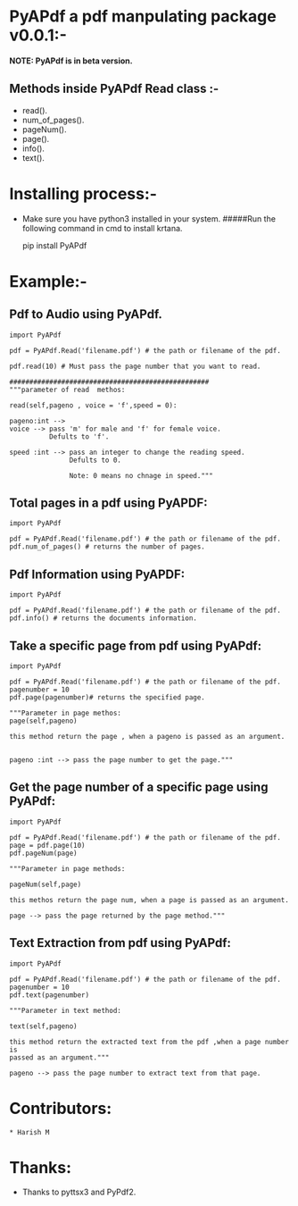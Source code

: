 # PyAPdf a pdf manpulating package v0.0.1:-

#### NOTE: PyAPdf is in beta version.
## Methods inside PyAPdf Read class :-

* read().
* num_of_pages().
* pageNum().
* page().
* info().
* text().


# Installing process:-

* Make sure you have python3 installed in your system.
#####Run the following command in cmd to install krtana.

    
    pip install PyAPdf


# Example:-

## Pdf to Audio using PyAPdf.

    import PyAPdf

    pdf = PyAPdf.Read('filename.pdf') # the path or filename of the pdf.

    pdf.read(10) # Must pass the page number that you want to read.

    ##################################################
    """parameter of read  methos:

    read(self,pageno , voice = 'f',speed = 0):

    pageno:int --> 
    voice --> pass 'm' for male and 'f' for female voice.
              Defults to 'f'.

    speed :int --> pass an integer to change the reading speed.
                   Defults to 0.

                   Note: 0 means no chnage in speed."""

## Total pages in a pdf using PyAPDF:

    import PyAPdf

    pdf = PyAPdf.Read('filename.pdf') # the path or filename of the pdf.
    pdf.num_of_pages() # returns the number of pages.

## Pdf Information using PyAPDF:

    import PyAPdf

    pdf = PyAPdf.Read('filename.pdf') # the path or filename of the pdf.
    pdf.info() # returns the documents information. 

## Take a specific page from pdf using PyAPdf:

    import PyAPdf

    pdf = PyAPdf.Read('filename.pdf') # the path or filename of the pdf.
    pagenumber = 10
    pdf.page(pagenumber)# returns the specified page.

    """Parameter in page methos:
    page(self,pageno)

    this method return the page , when a pageno is passed as an argument.


    pageno :int --> pass the page number to get the page."""

## Get the page number of a specific page using PyAPdf:

    import PyAPdf

    pdf = PyAPdf.Read('filename.pdf') # the path or filename of the pdf.
    page = pdf.page(10)
    pdf.pageNum(page)

    """Parameter in page methods:

    pageNum(self,page)

    this methos return the page num, when a page is passed as an argument.

    page --> pass the page returned by the page method."""

## Text Extraction from pdf using PyAPdf:

    import PyAPdf

    pdf = PyAPdf.Read('filename.pdf') # the path or filename of the pdf.
    pagenumber = 10
    pdf.text(pagenumber)

    """Parameter in text method:

    text(self,pageno)

    this method return the extracted text from the pdf ,when a page number is 
    passed as an argument."""

    pageno --> pass the page number to extract text from that page.


# Contributors:
    * Harish M
# Thanks:

* Thanks to pyttsx3 and PyPdf2.
